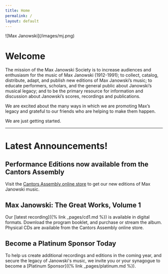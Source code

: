 ```yaml
---
title: Home
permalink: /
layout: default
---
```


<div class="home_img" markdown=1>
![Max Janowski](/images/mj.png)
</div>
<script type="text/javascript">
if (location.href.includes("utm_campaign=cd1")) {
  location.href = '/cd1?utm_source=cd&utm_medium=qr&utm_campaign=cd1';
}
</script>

# Welcome

The mission of the Max Janowski Society is to increase audiences
and enthusiasm for the music of Max Janowski (1912-1991); to
collect, catalog, distribute, adapt, and publish new editions
of Max Janowski’s music; to educate performers, scholars, and
the general public about Janowski’s musical legacy; and to
be the primary resource for information and discussion about
Janowski’s scores, recordings and publications.

We are excited about the many ways in which we are promoting
Max’s legacy and grateful to our friends who are helping to
make them happen.

We are just getting started.

---

<div class="announcements" markdown=1>

# Latest Announcements!

## Performance Editions now available from the Cantors Assembly

Visit the [Cantors Assembly online store](https://www.cantors.org/janowski/) to get our new editions of Max Janowski music.

## Max Janowski: The Great Works, Volume 1

Our [latest recording]({% link _pages/cd1.md %}) is available in digital formats. Download the program booklet, and purchase or stream the album. Physical CDs are available from the Cantors Assembly online store.

## Become a Platinum Sponsor Today

To help us create additional recordings and editions in the coming year,
and secure the legacy of Janowski's music, we invite you or your synagogue to become a [Platinum Sponsor]({% link _pages/platinum.md %}).

</div>
